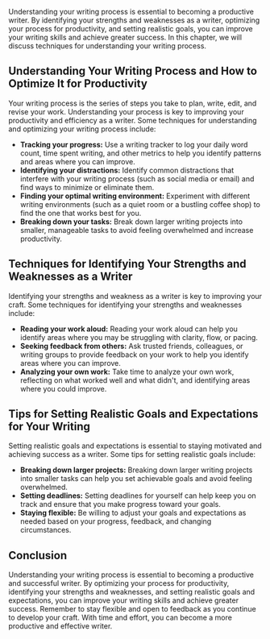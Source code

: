 
Understanding your writing process is essential to becoming a productive writer. By identifying your strengths and weaknesses as a writer, optimizing your process for productivity, and setting realistic goals, you can improve your writing skills and achieve greater success. In this chapter, we will discuss techniques for understanding your writing process.

Understanding Your Writing Process and How to Optimize It for Productivity
--------------------------------------------------------------------------

Your writing process is the series of steps you take to plan, write, edit, and revise your work. Understanding your process is key to improving your productivity and efficiency as a writer. Some techniques for understanding and optimizing your writing process include:

* **Tracking your progress:** Use a writing tracker to log your daily word count, time spent writing, and other metrics to help you identify patterns and areas where you can improve.
* **Identifying your distractions:** Identify common distractions that interfere with your writing process (such as social media or email) and find ways to minimize or eliminate them.
* **Finding your optimal writing environment:** Experiment with different writing environments (such as a quiet room or a bustling coffee shop) to find the one that works best for you.
* **Breaking down your tasks:** Break down larger writing projects into smaller, manageable tasks to avoid feeling overwhelmed and increase productivity.

Techniques for Identifying Your Strengths and Weaknesses as a Writer
--------------------------------------------------------------------

Identifying your strengths and weakness as a writer is key to improving your craft. Some techniques for identifying your strengths and weaknesses include:

* **Reading your work aloud:** Reading your work aloud can help you identify areas where you may be struggling with clarity, flow, or pacing.
* **Seeking feedback from others:** Ask trusted friends, colleagues, or writing groups to provide feedback on your work to help you identify areas where you can improve.
* **Analyzing your own work:** Take time to analyze your own work, reflecting on what worked well and what didn't, and identifying areas where you could improve.

Tips for Setting Realistic Goals and Expectations for Your Writing
------------------------------------------------------------------

Setting realistic goals and expectations is essential to staying motivated and achieving success as a writer. Some tips for setting realistic goals include:

* **Breaking down larger projects:** Breaking down larger writing projects into smaller tasks can help you set achievable goals and avoid feeling overwhelmed.
* **Setting deadlines:** Setting deadlines for yourself can help keep you on track and ensure that you make progress toward your goals.
* **Staying flexible:** Be willing to adjust your goals and expectations as needed based on your progress, feedback, and changing circumstances.

Conclusion
----------

Understanding your writing process is essential to becoming a productive and successful writer. By optimizing your process for productivity, identifying your strengths and weaknesses, and setting realistic goals and expectations, you can improve your writing skills and achieve greater success. Remember to stay flexible and open to feedback as you continue to develop your craft. With time and effort, you can become a more productive and effective writer.
